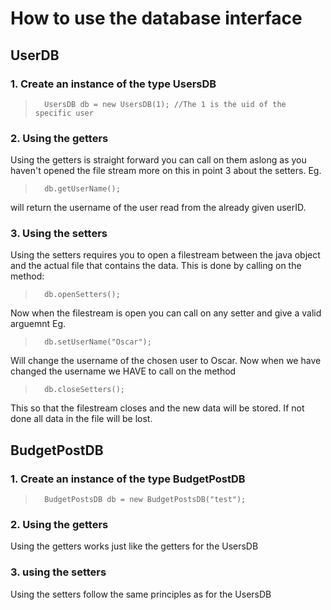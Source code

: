 # How to use the database interface
## UserDB
### 1. Create an instance of the type UsersDB
>       UsersDB db = new UsersDB(1); //The 1 is the uid of the  specific user

### 2. Using the getters
Using the getters is straight forward you can call on them aslong as you haven't opened the file stream
more on this in point 3 about the setters. Eg.
>       db.getUserName();
will return the username of the user read from the already given userID. 

### 3. Using the setters
Using the setters requires you to open a filestream between the java object and the actual file that
contains the data. This is done by calling on the method:
>       db.openSetters();
Now when the filestream is open you can call on any setter and give a valid arguemnt Eg.
>       db.setUserName("Oscar");
Will change the username of the chosen user to Oscar. Now when we have changed the username we HAVE to 
call on the method
>       db.closeSetters();
This so that the filestream closes and the new data will be stored. If not done all data in the file will be lost.

## BudgetPostDB
### 1. Create an instance of the type BudgetPostDB
>       BudgetPostsDB db = new BudgetPostsDB("test");

### 2. Using the getters
Using the getters works just like the getters for the UsersDB

### 3. using the setters
Using the setters follow the same principles as for the UsersDB
